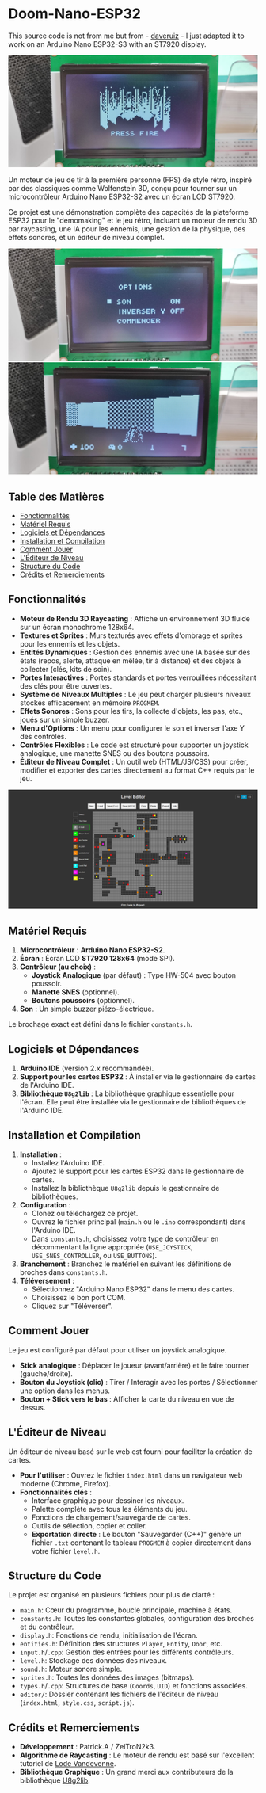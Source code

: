 # Doom-Nano-ESP32
This source code is not from me but from - [daveruiz](https://github.com/daveruiz) - 
I just adapted it to work on an Arduino Nano ESP32-S3 with an ST7920 display.

![Doom nano ESP32](https://github.com/ZelTroN-2k3/Doom-Nano-ESP32/blob/main/images/Doom-nano-ESP32.jpg)

Un moteur de jeu de tir à la première personne (FPS) de style rétro, inspiré par des classiques comme Wolfenstein 3D,
conçu pour tourner sur un microcontrôleur Arduino Nano ESP32-S2 avec un écran LCD ST7920.

Ce projet est une démonstration complète des capacités de la plateforme ESP32 pour le "demomaking" et le jeu rétro, 
incluant un moteur de rendu 3D par raycasting, une IA pour les ennemis, une gestion de la physique, des effets sonores, et un éditeur de niveau complet.

![Doom nano ESP32](https://github.com/ZelTroN-2k3/Doom-Nano-ESP32/blob/main/images/Doom-nano-ESP32-menu.jpg)
![Doom nano ESP32](https://github.com/ZelTroN-2k3/Doom-Nano-ESP32/blob/main/images/Doom-nano-ESP32-game.jpg)

## Table des Matières

  - [Fonctionnalités](https://www.google.com/search?q=%23fonctionnalit%C3%A9s)
  - [Matériel Requis](https://www.google.com/search?q=%23mat%C3%A9riel-requis)
  - [Logiciels et Dépendances](https://www.google.com/search?q=%23logiciels-et-d%C3%A9pendances)
  - [Installation et Compilation](https://www.google.com/search?q=%23installation-et-compilation)
  - [Comment Jouer](https://www.google.com/search?q=%23comment-jouer)
  - [L'Éditeur de Niveau](https://www.google.com/search?q=%23l%C3%A9diteur-de-niveau)
  - [Structure du Code](https://www.google.com/search?q=%23structure-du-code)
  - [Crédits et Remerciements](https://www.google.com/search?q=%23cr%C3%A9dits-et-remerciements)

## Fonctionnalités

  * **Moteur de Rendu 3D Raycasting** : Affiche un environnement 3D fluide sur un écran monochrome 128x64.
  * **Textures et Sprites** : Murs texturés avec effets d'ombrage et sprites pour les ennemis et les objets.
  * **Entités Dynamiques** : Gestion des ennemis avec une IA basée sur des états (repos, alerte, attaque en mêlée, tir à distance) et des objets à collecter (clés, kits de soin).
  * **Portes Interactives** : Portes standards et portes verrouillées nécessitant des clés pour être ouvertes.
  * **Système de Niveaux Multiples** : Le jeu peut charger plusieurs niveaux stockés efficacement en mémoire `PROGMEM`.
  * **Effets Sonores** : Sons pour les tirs, la collecte d'objets, les pas, etc., joués sur un simple buzzer.
  * **Menu d'Options** : Un menu pour configurer le son et inverser l'axe Y des contrôles.
  * **Contrôles Flexibles** : Le code est structuré pour supporter un joystick analogique, une manette SNES ou des boutons poussoirs.
  * **Éditeur de Niveau Complet** : Un outil web (HTML/JS/CSS) pour créer, modifier et exporter des cartes directement au format C++ requis par le jeu.

![Doom nano ESP32](https://github.com/ZelTroN-2k3/Doom-Nano-ESP32/blob/main/level-editor/level-editor-multilingual%20.png)

## Matériel Requis

1.  **Microcontrôleur** : **Arduino Nano ESP32-S2**.
2.  **Écran** : Écran LCD **ST7920 128x64** (mode SPI).
3.  **Contrôleur (au choix)** :
      * **Joystick Analogique** (par défaut) : Type HW-504 avec bouton poussoir.
      * **Manette SNES** (optionnel).
      * **Boutons poussoirs** (optionnel).
4.  **Son** : Un simple buzzer piézo-électrique.

Le brochage exact est défini dans le fichier `constants.h`.

## Logiciels et Dépendances

1.  **Arduino IDE** (version 2.x recommandée).
2.  **Support pour les cartes ESP32** : À installer via le gestionnaire de cartes de l'Arduino IDE.
3.  **Bibliothèque `U8g2lib`** : La bibliothèque graphique essentielle pour l'écran. Elle peut être installée via le gestionnaire de bibliothèques de l'Arduino IDE.

## Installation et Compilation

1.  **Installation** :
      * Installez l'Arduino IDE.
      * Ajoutez le support pour les cartes ESP32 dans le gestionnaire de cartes.
      * Installez la bibliothèque `U8g2lib` depuis le gestionnaire de bibliothèques.
2.  **Configuration** :
      * Clonez ou téléchargez ce projet.
      * Ouvrez le fichier principal (`main.h` ou le `.ino` correspondant) dans l'Arduino IDE.
      * Dans `constants.h`, choisissez votre type de contrôleur en décommentant la ligne appropriée (`USE_JOYSTICK`, `USE_SNES_CONTROLLER`, ou `USE_BUTTONS`).
3.  **Branchement** : Branchez le matériel en suivant les définitions de broches dans `constants.h`.
4.  **Téléversement** :
      * Sélectionnez "Arduino Nano ESP32" dans le menu des cartes.
      * Choisissez le bon port COM.
      * Cliquez sur "Téléverser".

## Comment Jouer

Le jeu est configuré par défaut pour utiliser un joystick analogique.

  * **Stick analogique** : Déplacer le joueur (avant/arrière) et le faire tourner (gauche/droite).
  * **Bouton du Joystick (clic)** : Tirer / Interagir avec les portes / Sélectionner une option dans les menus.
  * **Bouton + Stick vers le bas** : Afficher la carte du niveau en vue de dessus.

## L'Éditeur de Niveau

Un éditeur de niveau basé sur le web est fourni pour faciliter la création de cartes.

  * **Pour l'utiliser** : Ouvrez le fichier `index.html` dans un navigateur web moderne (Chrome, Firefox).
  * **Fonctionnalités clés** :
      * Interface graphique pour dessiner les niveaux.
      * Palette complète avec tous les éléments du jeu.
      * Fonctions de chargement/sauvegarde de cartes.
      * Outils de sélection, copier et coller.
      * **Exportation directe** : Le bouton "Sauvegarder (C++)" génère un fichier `.txt` contenant le tableau `PROGMEM` à copier directement dans votre fichier `level.h`.

## Structure du Code

Le projet est organisé en plusieurs fichiers pour plus de clarté :

  * `main.h`: Cœur du programme, boucle principale, machine à états.
  * `constants.h`: Toutes les constantes globales, configuration des broches et du contrôleur.
  * `display.h`: Fonctions de rendu, initialisation de l'écran.
  * `entities.h`: Définition des structures `Player`, `Entity`, `Door`, etc.
  * `input.h`/`.cpp`: Gestion des entrées pour les différents contrôleurs.
  * `level.h`: Stockage des données des niveaux.
  * `sound.h`: Moteur sonore simple.
  * `sprites.h`: Toutes les données des images (bitmaps).
  * `types.h`/`.cpp`: Structures de base (`Coords`, `UID`) et fonctions associées.
  * `editor/`: Dossier contenant les fichiers de l'éditeur de niveau (`index.html`, `style.css`, `script.js`).

## Crédits et Remerciements

  * **Développement** : Patrick.A / ZelTroN2k3.
  * **Algorithme de Raycasting** : Le moteur de rendu est basé sur l'excellent tutoriel de [Lode Vandevenne](https://lodev.org/cgtutor/raycasting.html).
  * **Bibliothèque Graphique** : Un grand merci aux contributeurs de la bibliothèque [U8g2lib](https://github.com/olikraus/u8g2).
